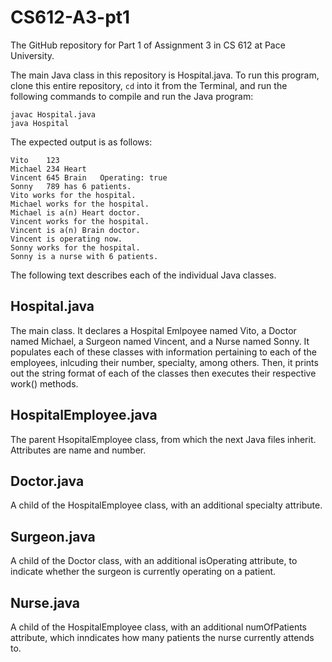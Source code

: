# CS612-A3-pt1
The GitHub repository for Part 1 of Assignment 3 in CS 612 at Pace University.

The main Java class in this repository is Hospital.java. To run this program, clone this entire repository, ```cd``` into it from the Terminal, and run the following commands to compile and run the Java program:

```
javac Hospital.java
java Hospital
```

The expected output is as follows:

```
Vito	123
Michael	234	Heart
Vincent	645	Brain	Operating: true
Sonny	789	has 6 patients.
Vito works for the hospital.
Michael works for the hospital.
Michael is a(n) Heart doctor.
Vincent works for the hospital.
Vincent is a(n) Brain doctor.
Vincent is operating now.
Sonny works for the hospital.
Sonny is a nurse with 6 patients.
```

The following text describes each of the individual Java classes.

## Hospital.java
The main class. It declares a Hospital Emlpoyee named Vito, a Doctor named Michael, a Surgeon named Vincent, and a Nurse named Sonny. It populates each of these classes with information pertaining to each of the employees, inlcuding their number, specialty, among others. Then, it prints out the string format of each of the classes then executes their respective work() methods.

## HospitalEmployee.java
The parent HsopitalEmployee class, from which the next Java files inherit. Attributes are name and number.

## Doctor.java
A child of the HospitalEmployee class, with an additional specialty attribute.

## Surgeon.java
A child of the Doctor class, with an additional isOperating attribute, to indicate whether the surgeon is currently operating on a patient.

## Nurse.java
A child of the HospitalEmployee class, with an additional numOfPatients attribute, which inndicates how many patients the nurse currently attends to.
